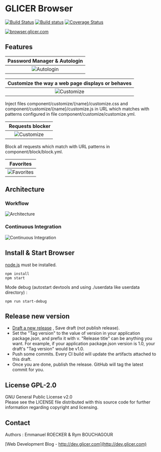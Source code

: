 # GLICER Browser

[![Build Status](https://travis-ci.org/emmanuelroecker/GL-Browser.svg?branch=master)](https://travis-ci.org/emmanuelroecker/GL-Browser)
[![Build status](https://ci.appveyor.com/api/projects/status/pi6uyjyf5dptrnwr/branch/master?svg=true)](https://ci.appveyor.com/project/emmanuelroecker/gl-browser/branch/master)
[![Coverage Status](https://coveralls.io/repos/github/emmanuelroecker/GL-Browser/badge.svg?branch=master)](https://coveralls.io/github/emmanuelroecker/GL-Browser?branch=master)

[![browser.glicer.com](https://raw.githubusercontent.com/emmanuelroecker/GL-Browser/master/doc/landing.jpg)](http://browser.glicer.com)

## Features

| Password Manager & Autologin |
|:----------------------------:|
|![Autologin](https://raw.githubusercontent.com/emmanuelroecker/GL-Browser/master/doc/autologin.gif)|

| Customize the way a web page displays or behaves |
|:------------------------------------------------:|
|![Customize](https://raw.githubusercontent.com/emmanuelroecker/GL-Browser/master/doc/customize.gif)|

Inject files component/customize/{name}/customize.css and component/customize/{name}/customize.js
in URL which matches with patterns configured in file component/customize/customize.yml.


| Requests blocker |
|:----------------:|
|![Customize](https://raw.githubusercontent.com/emmanuelroecker/GL-Browser/master/doc/block.gif)|

Block all requests which match with URL patterns in component/block/block.yml.


| Favorites |
|:---------:|
|![Favorites](https://raw.githubusercontent.com/emmanuelroecker/GL-Browser/master/doc/autocomplete.gif)|

## Architecture

### Workflow

![Architecture](https://raw.githubusercontent.com/emmanuelroecker/GL-Browser/master/doc/scheme_en.png)

### Continuous Integration

![Continuous Integration](https://raw.githubusercontent.com/emmanuelroecker/GL-Browser/master/doc/ci-schema_en.png)

## Install & Start Browser

[node.js](https://nodejs.org/) must be installed.

```console
npm install
npm start
```
Mode debug (autostart devtools and using ./userdata like userdata directory) :

```console
npm run start-debug
```

## Release new version

* [Draft a new release](https://help.github.com/articles/creating-releases/) , Save draft (not publish release).
* Set the "Tag version" to the value of version in your application package.json, and prefix it with v.
  "Release title" can be anything you want.
  For example, if your application package.json version is 1.0, your draft's "Tag version" would be v1.0.
* Push some commits. Every CI build will update the artifacts attached to this draft.
* Once you are done, publish the release. GitHub will tag the latest commit for you.



## License GPL-2.0

GNU General Public License v2.0  
Please see the LICENSE file distributed with this source code for further information regarding copyright and licensing.

## Contact

Authors : Emmanuel ROECKER & Rym BOUCHAGOUR

[Web Development Blog - http://dev.glicer.com](http://dev.glicer.com)
